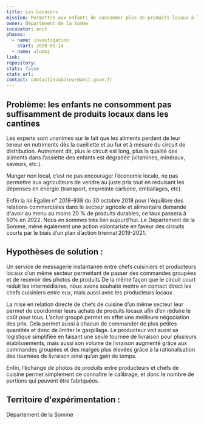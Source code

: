 ```yaml
---
title: Les Locavors
mission: Permettre aux enfants de consommer plus de produits locaux à la cantine
owner: Département de la Somme
incubator: anct
phases:
  - name: investigation
    start: 2020-01-14
  - name: alumni
link:
repository: 
stats: false 
stats_url: 
contact: contactincubateur@anct.gouv.fr
---
```


## Problème: les enfants ne consomment pas suffisamment de produits locaux dans les cantines

Les experts sont unanimes sur le fait que les aliments perdent de leur teneur en nutriments dès la cueillette et au fur et à mesure du circuit de distribution. Autrement dit, plus le circuit est long, plus la qualité des aliments dans l’assiette des enfants est dégradée (vitamines, minéraux, saveurs, etc.).

Manger non local, c’est ne pas encourager l’économie locale, ne pas permettre aux agriculteurs de vendre au juste prix tout en réduisant les dépenses en énergie (transport, empreinte carbone, emballages, etc).

Enfin la loi Egalim n° 2018-938 du 30 octobre 2018 pour l'équilibre des relations commerciales dans le secteur agricole et alimentaire demande  d'avoir au menu au moins 20 % de produits durables, ce taux passera à 50% en 2022. Nous en sommes très loin aujourd’hui. 
Le Département de la Somme, mène également une action volontariste en faveur des circuits courts par le biais d’un plan d’action triennal 2019-2021.


## Hypothèses de solution : 
Un service de messagerie instantanée entre chefs cuisiniers et producteurs locaux d’un même secteur permettant  de passer des commandes groupées et de recevoir des photos de produits
De la même façon que le circuit court réduit  les intermédiaires, nous avons souhaité mettre en contact direct les chefs cuisiniers entre eux, mais aussi avec les producteurs locaux. 

La mise en relation directe de chefs de cuisine d’un même secteur leur permet de coordonner  leurs achats de produits locaux afin d’en réduire le coût pour tous. L’achat groupé permet en effet une meilleure négociation des prix.  Cela permet aussi à chacun de commander de plus petites quantités et donc de limiter le gaspillage. Le producteur voit aussi sa logistique simplifiée en faisant une seule tournée de livraison pour plusieurs établissements, mais aussi son volume de livraison augmenté  grâce aux commandes groupées et des marges plus élevées grâce à la rationalisation des tournées de livraison ainsi qu’un gain de temps.

Enfin, l’échange de photos de produits entre producteurs et chefs de cuisine permet simplement de connaître le calibrage, et donc le nombre de portions qui peuvent être fabriquées.


## Territoire d'expérimentation : 
Département de la Somme
